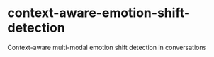 # context-aware-emotion-shift-detection
Context-aware multi-modal emotion shift detection in conversations
